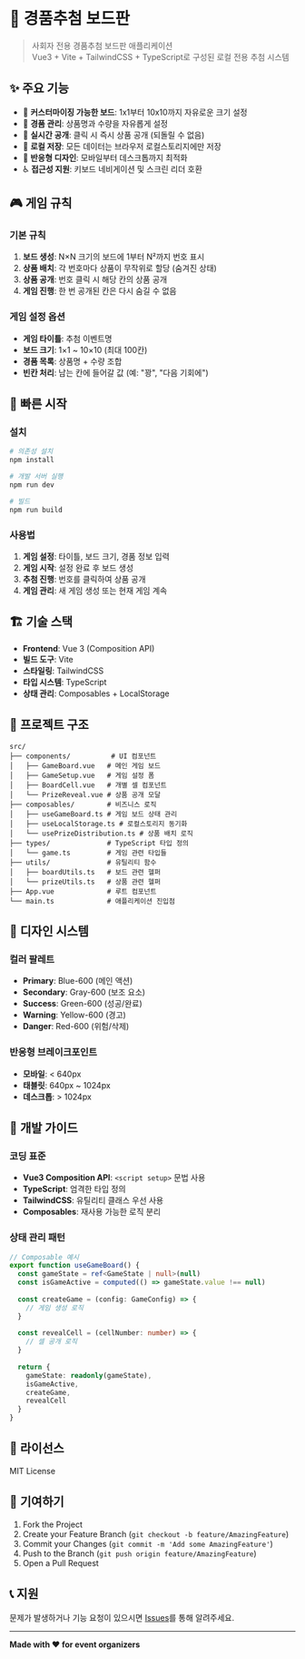 # 🎲 경품추첨 보드판

> 사회자 전용 경품추첨 보드판 애플리케이션  
> Vue3 + Vite + TailwindCSS + TypeScript로 구성된 로컬 전용 추첨 시스템

## ✨ 주요 기능

- 🎯 **커스터마이징 가능한 보드**: 1x1부터 10x10까지 자유로운 크기 설정
- 🎁 **경품 관리**: 상품명과 수량을 자유롭게 설정
- 🎪 **실시간 공개**: 클릭 시 즉시 상품 공개 (되돌릴 수 없음)
- 💾 **로컬 저장**: 모든 데이터는 브라우저 로컬스토리지에만 저장
- 📱 **반응형 디자인**: 모바일부터 데스크톱까지 최적화
- ♿ **접근성 지원**: 키보드 네비게이션 및 스크린 리더 호환

## 🎮 게임 규칙

### 기본 규칙
1. **보드 생성**: N×N 크기의 보드에 1부터 N²까지 번호 표시
2. **상품 배치**: 각 번호마다 상품이 무작위로 할당 (숨겨진 상태)
3. **상품 공개**: 번호 클릭 시 해당 칸의 상품 공개
4. **게임 진행**: 한 번 공개된 칸은 다시 숨길 수 없음

### 게임 설정 옵션
- **게임 타이틀**: 추첨 이벤트명
- **보드 크기**: 1×1 ~ 10×10 (최대 100칸)
- **경품 목록**: 상품명 + 수량 조합
- **빈칸 처리**: 남는 칸에 들어갈 값 (예: "꽝", "다음 기회에")

## 🚀 빠른 시작

### 설치
```bash
# 의존성 설치
npm install

# 개발 서버 실행
npm run dev

# 빌드
npm run build
```

### 사용법
1. **게임 설정**: 타이틀, 보드 크기, 경품 정보 입력
2. **게임 시작**: 설정 완료 후 보드 생성
3. **추첨 진행**: 번호를 클릭하여 상품 공개
4. **게임 관리**: 새 게임 생성 또는 현재 게임 계속

## 🏗️ 기술 스택

- **Frontend**: Vue 3 (Composition API)
- **빌드 도구**: Vite
- **스타일링**: TailwindCSS
- **타입 시스템**: TypeScript
- **상태 관리**: Composables + LocalStorage

## 📁 프로젝트 구조

```
src/
├── components/          # UI 컴포넌트
│   ├── GameBoard.vue   # 메인 게임 보드
│   ├── GameSetup.vue   # 게임 설정 폼
│   ├── BoardCell.vue   # 개별 셀 컴포넌트
│   └── PrizeReveal.vue # 상품 공개 모달
├── composables/        # 비즈니스 로직
│   ├── useGameBoard.ts # 게임 보드 상태 관리
│   ├── useLocalStorage.ts # 로컬스토리지 동기화
│   └── usePrizeDistribution.ts # 상품 배치 로직
├── types/              # TypeScript 타입 정의
│   └── game.ts         # 게임 관련 타입들
├── utils/              # 유틸리티 함수
│   ├── boardUtils.ts   # 보드 관련 헬퍼
│   └── prizeUtils.ts   # 상품 관련 헬퍼
├── App.vue             # 루트 컴포넌트
└── main.ts             # 애플리케이션 진입점
```

## 🎨 디자인 시스템

### 컬러 팔레트
- **Primary**: Blue-600 (메인 액션)
- **Secondary**: Gray-600 (보조 요소)
- **Success**: Green-600 (성공/완료)
- **Warning**: Yellow-600 (경고)
- **Danger**: Red-600 (위험/삭제)

### 반응형 브레이크포인트
- **모바일**: < 640px
- **태블릿**: 640px ~ 1024px  
- **데스크톱**: > 1024px

## 🔧 개발 가이드

### 코딩 표준
- **Vue3 Composition API**: `<script setup>` 문법 사용
- **TypeScript**: 엄격한 타입 정의
- **TailwindCSS**: 유틸리티 클래스 우선 사용
- **Composables**: 재사용 가능한 로직 분리

### 상태 관리 패턴
```typescript
// Composable 예시
export function useGameBoard() {
  const gameState = ref<GameState | null>(null)
  const isGameActive = computed(() => gameState.value !== null)
  
  const createGame = (config: GameConfig) => {
    // 게임 생성 로직
  }
  
  const revealCell = (cellNumber: number) => {
    // 셀 공개 로직
  }
  
  return {
    gameState: readonly(gameState),
    isGameActive,
    createGame,
    revealCell
  }
}
```

## 📝 라이선스

MIT License

## 🤝 기여하기

1. Fork the Project
2. Create your Feature Branch (`git checkout -b feature/AmazingFeature`)
3. Commit your Changes (`git commit -m 'Add some AmazingFeature'`)
4. Push to the Branch (`git push origin feature/AmazingFeature`)
5. Open a Pull Request

## 📞 지원

문제가 발생하거나 기능 요청이 있으시면 [Issues](../../issues)를 통해 알려주세요.

---

**Made with ❤️ for event organizers** 